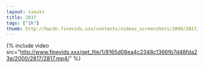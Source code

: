 ```yaml
--- 
layout: sieutv
title: 2817
tags: ["1k"]
thumb: http://hwcdn.finevids.xxx/contents/videos_screenshots/2000/2817/preview.mp4.jpg
---
```

{% include video src="http://www.finevids.xxx/get_file/1/8165d08ea4c2348c1366fb7d48fda23e/2000/2817/2817.mp4/" %} 
